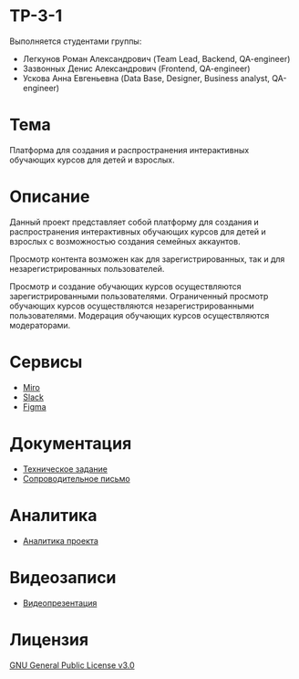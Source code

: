 # TP-3-1
Выполняется студентами группы:
- Легкунов Роман Александрович (Team Lead, Backend, QA-engineer)
- Зазвонных Денис Александрович (Frontend, QA-engineer)
- Ускова Анна Евгеньевна (Data Base, Designer, Business analyst, QA-engineer)
# Тема
Платформа для создания и распространения интерактивных обучающих курсов для детей и взрослых.
# Описание
Данный проект представляет собой платформу для создания и распространения интерактивных обучающих курсов для детей и взрослых с возможностью создания семейных аккаунтов.

Просмотр контента возможен как для зарегистрированных, так и для незарегистрированных пользователей.

Просмотр и создание обучающих курсов осуществляются зарегистрированными пользователями. Ограниченный просмотр обучающих курсов осуществляются незарегистрированными пользователями. Модерация обучающих курсов осуществляются модераторами.
# Сервисы
- [Miro](https://miro.com/app)
- [Slack](https://slack.com/)
- [Figma](https://www.figma.com)
# Документация
- [Техническое задание]()
- [Сопроводительное письмо]()
# Аналитика
- [Аналитика проекта]()
# Видеозаписи
- [Видеопрезентация]()
# Лицензия
[GNU General Public License v3.0](LICENSE)
